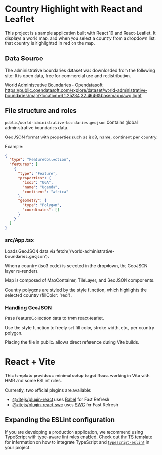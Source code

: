 # Country Highlight with React and Leaflet
This project is a sample application built with React 19 and React-Leaflet.
It displays a world map, and when you select a country from a dropdown list, that country is highlighted in red on the map.

## Data Source
The administrative boundaries dataset was downloaded from the following site:
It is open data, free for commercial use and redistribution.

World Administrative Boundaries - Opendatasoft
https://public.opendatasoft.com/explore/dataset/world-administrative-boundaries/map/?location=6,1.25234,32.4646&basemap=jawg.light

## File structure and roles
`public/world-administrative-boundaries.geojson`
Contains global administrative boundaries data.

GeoJSON format with properties such as iso3, name, continent per country.

Example:

```json
{
  "type": "FeatureCollection",
  "features": [
    {
      "type": "Feature",
      "properties": {
        "iso3": "UGA",
        "name": "Uganda",
        "continent": "Africa"
      },
      "geometry": {
        "type": "Polygon",
        "coordinates": []
      }
    }
  ]
}
```

### src/App.tsx
Loads GeoJSON data via fetch('/world-administrative-boundaries.geojson').

When a country (iso3 code) is selected in the dropdown, the GeoJSON layer re-renders.

Map is composed of MapContainer, TileLayer, and GeoJSON components.

Country polygons are styled by the style function, which highlights the selected country (fillColor: 'red').

### Handling GeoJSON
Pass FeatureCollection data to <GeoJSON data={...} /> from react-leaflet.

Use the style function to freely set fill color, stroke width, etc., per country polygon.

Placing the file in public/ allows direct reference during Vite builds. 

# React + Vite

This template provides a minimal setup to get React working in Vite with HMR and some ESLint rules.

Currently, two official plugins are available:

- [@vitejs/plugin-react](https://github.com/vitejs/vite-plugin-react/blob/main/packages/plugin-react) uses [Babel](https://babeljs.io/) for Fast Refresh
- [@vitejs/plugin-react-swc](https://github.com/vitejs/vite-plugin-react/blob/main/packages/plugin-react-swc) uses [SWC](https://swc.rs/) for Fast Refresh

## Expanding the ESLint configuration

If you are developing a production application, we recommend using TypeScript with type-aware lint rules enabled. Check out the [TS template](https://github.com/vitejs/vite/tree/main/packages/create-vite/template-react-ts) for information on how to integrate TypeScript and [`typescript-eslint`](https://typescript-eslint.io) in your project.
